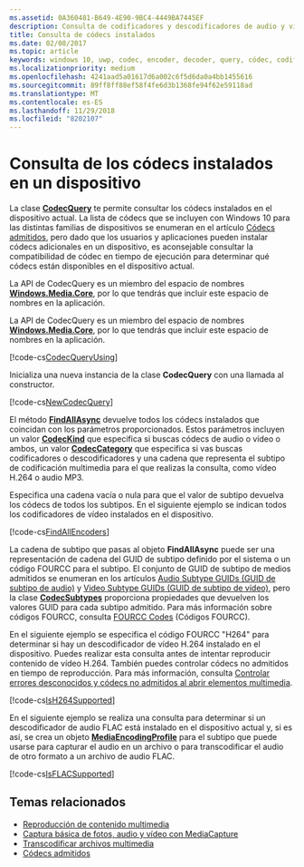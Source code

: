 ```yaml
---
ms.assetid: 0A360481-B649-4E90-9BC4-4449BA7445EF
description: Consulta de codificadores y descodificadores de audio y vídeo instalados en un dispositivo.
title: Consulta de códecs instalados
ms.date: 02/08/2017
ms.topic: article
keywords: windows 10, uwp, codec, encoder, decoder, query, códec, codificador, descodificador, consulta
ms.localizationpriority: medium
ms.openlocfilehash: 4241aad5a01617d6a002c6f5d6da0a4bb1455616
ms.sourcegitcommit: 89ff8ff88ef58f4fe6d3b1368fe94f62e59118ad
ms.translationtype: MT
ms.contentlocale: es-ES
ms.lasthandoff: 11/29/2018
ms.locfileid: "8202107"
---
```

# <a name="query-for-codecs-installed-on-a-device"></a>Consulta de los códecs instalados en un dispositivo
La clase **[CodecQuery](https://docs.microsoft.com/uwp/api/windows.media.core.codecquery)** te permite consultar los códecs instalados en el dispositivo actual. La lista de códecs que se incluyen con Windows 10 para las distintas familias de dispositivos se enumeran en el artículo [Códecs admitidos](supported-codecs.md), pero dado que los usuarios y aplicaciones pueden instalar códecs adicionales en un dispositivo, es aconsejable consultar la compatibilidad de códec en tiempo de ejecución para determinar qué códecs están disponibles en el dispositivo actual.

La API de CodecQuery es un miembro del espacio de nombres **[Windows.Media.Core](https://docs.microsoft.com/uwp/api/windows.media.core)**, por lo que tendrás que incluir este espacio de nombres en la aplicación.

La API de CodecQuery es un miembro del espacio de nombres **[Windows.Media.Core](https://docs.microsoft.com/uwp/api/windows.media.core)**, por lo que tendrás que incluir este espacio de nombres en la aplicación.

[!code-cs[CodecQueryUsing](./code/TranscodeWin10/cs/MainPage.xaml.cs#SnippetCodecQueryUsing)]

Inicializa una nueva instancia de la clase **CodecQuery** con una llamada al constructor.

[!code-cs[NewCodecQuery](./code/TranscodeWin10/cs/MainPage.xaml.cs#SnippetNewCodecQuery)]

El método **[FindAllAsync](https://docs.microsoft.com/uwp/api/windows.media.core.codecquery.findallasync)** devuelve todos los códecs instalados que coincidan con los parámetros proporcionados. Estos parámetros incluyen un valor **[CodecKind](https://docs.microsoft.com/uwp/api/windows.media.core.codeckind)** que especifica si buscas códecs de audio o vídeo o ambos, un valor **[CodecCategory](https://docs.microsoft.com/uwp/api/windows.media.core.codeccategory)** que especifica si vas buscas codificadores o descodificadores y una cadena que representa el subtipo de codificación multimedia para el que realizas la consulta, como vídeo H.264 o audio MP3.

Especifica una cadena vacía o nula para que el valor de subtipo devuelva los códecs de todos los subtipos. En el siguiente ejemplo se indican todos los codificadores de vídeo instalados en el dispositivo.

[!code-cs[FindAllEncoders](./code/TranscodeWin10/cs/MainPage.xaml.cs#SnippetFindAllEncoders)]

La cadena de subtipo que pasas al objeto **FindAllAsync** puede ser una representación de cadena del GUID de subtipo definido por el sistema o un código FOURCC para el subtipo. El conjunto de GUID de subtipo de medios admitidos se enumeran en los artículos [Audio Subtype GUIDs (GUID de subtipo de audio)](https://msdn.microsoft.com/library/windows/desktop/aa372553(v=vs.85).aspx) y [Video Subtype GUIDs (GUID de subtipo de vídeo)](https://msdn.microsoft.com/library/windows/desktop/aa370819(v=vs.85).aspx), pero la clase **[CodecSubtypes](https://docs.microsoft.com/uwp/api/windows.media.core.codecsubtypes)** proporciona propiedades que devuelven los valores GUID para cada subtipo admitido. Para más información sobre códigos FOURCC, consulta [FOURCC Codes](https://msdn.microsoft.com/library/windows/desktop/dd375802(v=vs.85).aspx) (Códigos FOURCC). 

En el siguiente ejemplo se especifica el código FOURCC "H264" para determinar si hay un descodificador de vídeo H.264 instalado en el dispositivo. Puedes realizar esta consulta antes de intentar reproducir contenido de vídeo H.264. También puedes controlar códecs no admitidos en tiempo de reproducción. Para más información, consulta [Controlar errores desconocidos y códecs no admitidos al abrir elementos multimedia](https://docs.microsoft.com/windows/uwp/audio-video-camera/media-playback-with-mediasource#handle-unsupported-codecs-and-unknown-errors-when-opening-media-items).

[!code-cs[IsH264Supported](./code/TranscodeWin10/cs/MainPage.xaml.cs#SnippetIsH264Supported)]

En el siguiente ejemplo se realiza una consulta para determinar si un descodificador de audio FLAC está instalado en el dispositivo actual y, si es así, se crea un objeto **[MediaEncodingProfile](https://docs.microsoft.com/uwp/api/Windows.Media.MediaProperties.MediaEncodingProfile)** para el subtipo que puede usarse para capturar el audio en un archivo o para transcodificar el audio de otro formato a un archivo de audio FLAC.

[!code-cs[IsFLACSupported](./code/TranscodeWin10/cs/MainPage.xaml.cs#SnippetIsFLACSupported)]

## <a name="related-topics"></a>Temas relacionados

* [Reproducción de contenido multimedia](media-playback.md)
* [Captura básica de fotos, audio y vídeo con MediaCapture](basic-photo-video-and-audio-capture-with-MediaCapture.md)
* [Transcodificar archivos multimedia](transcode-media-files.md)
* [Códecs admitidos](supported-codecs.md)
 

 




